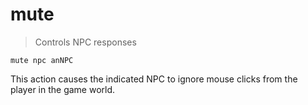 # mute

> Controls NPC responses

```
mute npc anNPC
```

This action causes the indicated NPC to ignore mouse clicks from the player in the game world.
